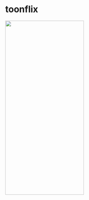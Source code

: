 # toonflix

<img src="https://github.com/user-attachments/assets/257b9fac-7bcb-451c-aa10-565a520572db" width="250" height="550"/>
